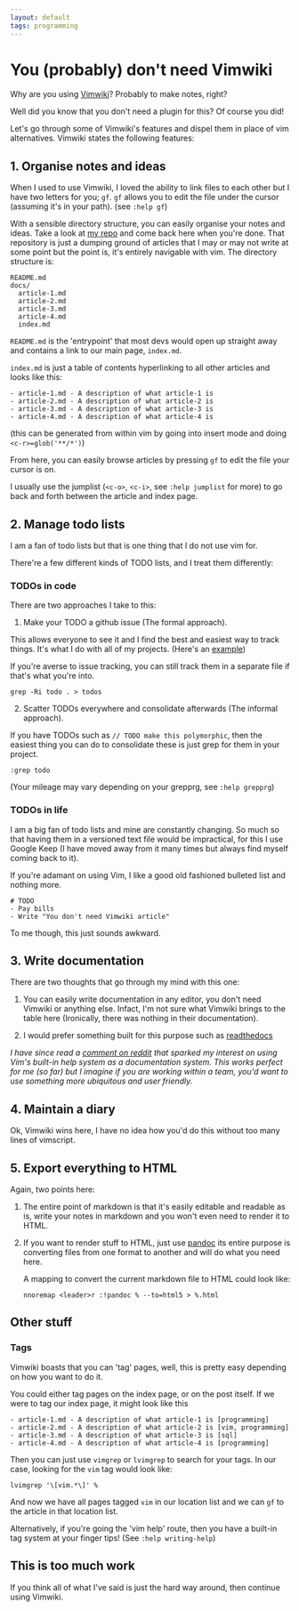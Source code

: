 ```yaml
---
layout: default
tags: programming
---
```


# You (probably) don't need Vimwiki

Why are you using [Vimwiki](https://github.com/vimwiki/vimwiki)?
Probably to make notes, right?

Well did you know that you don't need a plugin for this?
Of course you did!

Let's go through some of Vimwiki's features and dispel them in place of vim
alternatives.  Vimwiki states the following features:

## 1. Organise notes and ideas

When I used to use Vimwiki, I loved the ability to link files to each other but
I have two letters for you; `gf`. `gf` allows you to edit the file under the
cursor (assuming it's in your path). (see `:help gf`)

With a sensible directory structure, you can easily organise your notes and
ideas. Take a look at [my repo](https://github.com/joereynolds/life) and come
back here when you're done.  That repository is just a dumping ground of
articles that I may or may not write at some point but the point is, it's
entirely navigable with vim.  The directory structure is:

```
README.md   
docs/
  article-1.md
  article-2.md
  article-3.md
  article-4.md
  index.md
```

`README.md` is the 'entrypoint' that most devs would open up straight away and
contains a link to our main page, `index.md`.

`index.md` is just a table of contents hyperlinking to all other articles and
looks like this:

```
- article-1.md - A description of what article-1 is
- article-2.md - A description of what article-2 is
- article-3.md - A description of what article-3 is
- article-4.md - A description of what article-4 is
```

(this can be generated from within vim by going into insert mode and doing
`<c-r>=glob('**/*')`)

From here, you can easily browse articles by pressing `gf` to edit the file
your cursor is on.

I usually use the jumplist (`<c-o>`, `<c-i>`, see `:help jumplist` for more) to
go back and forth between the article and index page.

## 2. Manage todo lists

I am a fan of todo lists but that is one thing that I do not use vim for.

There're a few different kinds of TODO lists, and I treat them differently:

### TODOs in code

There are two approaches I take to this:

1) Make your TODO a github issue (The formal approach).

This allows everyone to see it and I find the best and easiest way to track
things. It's what I do with all of my projects. (Here's an
[example](https://github.com/joereynolds/mort/issues))

If you're averse to issue tracking, you can still track them in a separate file
if that's what you're into.

```
grep -Ri todo . > todos
```

2) Scatter TODOs everywhere and consolidate afterwards (The informal approach).

If you have TODOs such as `// TODO make this polymorphic`, then the easiest
thing you can do to consolidate these is just grep for them in your project.

```
:grep todo
```
(Your mileage may vary depending on your grepprg, see `:help grepprg`)

### TODOs in life

I am a big fan of todo lists and mine are constantly changing.  So much so that
having them in a versioned text file would be impractical, for this I use Google
Keep (I have moved away from it many times but always find myself coming back to
it).

If you're adamant on using Vim, I like a good old fashioned bulleted list and
nothing more.

```
# TODO  
- Pay bills
- Write "You don't need Vimwiki article"
```

To me though, this just sounds awkward.

## 3. Write documentation

There are two thoughts that go through my mind with this one:

1) You can easily write documentation in any editor, 
   you don't need Vimwiki or anything else. 
   Infact, I'm not sure what Vimwiki brings to the table here (Ironically, there was nothing in their documentation).

2) I would prefer something built for this purpose such as [readthedocs](https://readthedocs.org/) 

*I have since read a [comment on
reddit](https://www.reddit.com/r/vim/comments/ej3wzp/vimways_2019_personal_notetaking_in_vim/fcvl3l9/)
that sparked my interest on using Vim's built-in help system as a documentation
system. This works perfect for me (so far) but I imagine
if you are working within a team, you'd want to use something more ubiquitous
and user friendly.*

## 4. Maintain a diary

Ok, Vimwiki wins here, I have no idea how you'd do this without too many lines of vimscript.

## 5. Export everything to HTML

Again, two points here:

1) The entire point of markdown is that it's easily editable and readable as is, 
   write your notes in markdown and you won't even need to render it to HTML.

2) If you want to render stuff to HTML, just use [pandoc](https://pandoc.org/) its entire purpose 
   is converting files from one format to another and will do what you need here.

   A mapping to convert the current markdown file to HTML could look like:

   ```
   nnoremap <leader>r :!pandoc % --to=html5 > %.html
   ```

## Other stuff    

### Tags

Vimwiki boasts that you can 'tag' pages, well, this is pretty easy depending on
how you want to do it.

You could either tag pages on the index page, or on the post itself.
If we were to tag our index page, it might look like this
```
- article-1.md - A description of what article-1 is [programming]
- article-2.md - A description of what article-2 is [vim, programming]
- article-3.md - A description of what article-3 is [sql]
- article-4.md - A description of what article-4 is [programming]
```

Then you can just use `vimgrep` or `lvimgrep` to search for your tags.
In our case, looking for the `vim` tag would look like:

```
lvimgrep '\[vim.*\]' %
```

And now we have all pages tagged `vim` in our location list and we can `gf` to the article in that location list.

Alternatively, if you're going the 'vim help' route, then you have a built-in
tag system at your finger tips! (See `:help writing-help`)

## This is too much work    

If you think all of what I've said is just the hard way around, then continue using Vimwiki.
